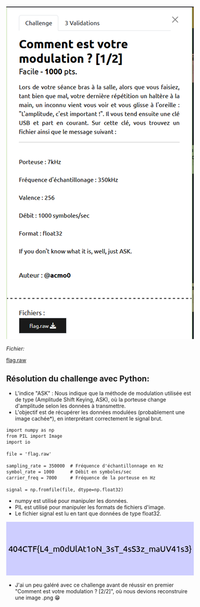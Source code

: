 ![1-2M](https://github.com/ReZ3R0/404CTF-2024/blob/main/Images/1-2_M.png?raw=true)

*Fichier:*

[flag.raw](https://github.com/ReZ3R0/404CTF-2024/blob/main/Files/flag.raw)

## Résolution du challenge avec Python:

- L'indice "ASK" : Nous indique que la méthode de modulation utilisée est de type (Amplitude Shift Keying, ASK), où la porteuse change d'amplitude selon les données à transmettre.
- L'objectif est de récupérer les données modulées (probablement une image cachée*), en interprétant correctement le signal brut.



```python3
import numpy as np
from PIL import Image
import io

file = 'flag.raw'

sampling_rate = 350000  # Fréquence d'échantillonnage en Hz
symbol_rate = 1000      # Débit en symboles/sec
carrier_freq = 7000     # Fréquence de la porteuse en Hz

signal = np.fromfile(file, dtype=np.float32)
```
  - numpy est utilisé pour manipuler les données.
  - PIL est utilisé pour manipuler les formats de fichiers d'image.
  - Le fichier signal est lu en tant que données de type float32.

![flag](https://github.com/ReZ3R0/404CTF-2024/blob/main/Images/Flag_1-2_M.png?raw=true)


* J'ai un peu galéré avec ce challenge avant de réussir en premier "Comment est votre modulation ? [2/2]", où nous devions reconstruire une image .png :grin:

